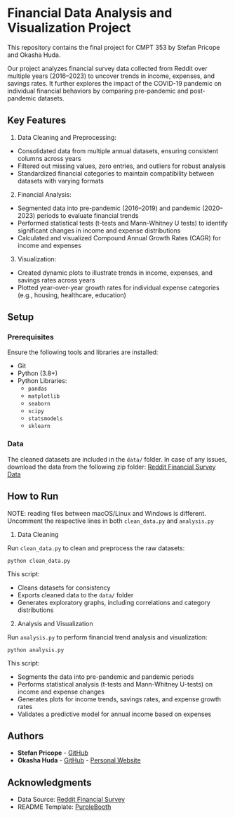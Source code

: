 # Financial Data Analysis and Visualization Project
This repository contains the final project for CMPT 353 by Stefan Pricope and Okasha Huda.

Our project analyzes financial survey data collected from Reddit over multiple years (2016–2023) to uncover trends in income, expenses, and savings rates. It further explores the impact of the COVID-19 pandemic on individual financial behaviors by comparing pre-pandemic and post-pandemic datasets.

## Key Features
1. Data Cleaning and Preprocessing:
- Consolidated data from multiple annual datasets, ensuring consistent columns across years
- Filtered out missing values, zero entries, and outliers for robust analysis
- Standardized financial categories to maintain compatibility between datasets with varying formats

2. Financial Analysis:
- Segmented data into pre-pandemic (2016–2019) and pandemic (2020–2023) periods to evaluate financial trends
- Performed statistical tests (t-tests and Mann-Whitney U tests) to identify significant changes in income and expense distributions
- Calculated and visualized Compound Annual Growth Rates (CAGR) for income and expenses

3. Visualization:
- Created dynamic plots to illustrate trends in income, expenses, and savings rates across years
- Plotted year-over-year growth rates for individual expense categories (e.g., housing, healthcare, education)

## Setup
### Prerequisites
Ensure the following tools and libraries are installed:
- Git
- Python (3.8+)
- Python Libraries:
    - `pandas`
    - `matplotlib`
    - `seaborn`
    - `scipy`
    - `statsmodels`
    - `sklearn`

### Data
The cleaned datasets are included in the `data/` folder. In case of any issues, download the data from the following zip folder:
[Reddit Financial Survey Data](https://drive.google.com/file/d/1xKDLVbc12-XuYQASu1qNxYMV6h2RZmyH/view)

## How to Run
NOTE: reading files between macOS/Linux and Windows is different. Uncomment the respective lines in both `clean_data.py` and `analysis.py` 

1. Data Cleaning

Run `clean_data.py` to clean and preprocess the raw datasets:
```
python clean_data.py
```
This script:
- Cleans datasets for consistency
- Exports cleaned data to the `data/` folder
- Generates exploratory graphs, including correlations and category distributions

2. Analysis and Visualization

Run `analysis.py` to perform financial trend analysis and visualization:
```
python analysis.py
```
This script:
- Segments the data into pre-pandemic and pandemic periods
- Performs statistical analysis (t-tests and Mann-Whitney U-tests) on income and expense changes
- Generates plots for income trends, savings rates, and expense growth rates
- Validates a predictive model for annual income based on expenses

## Authors
* **Stefan Pricope** - [GitHub](https://github.com/scp10sfu)
* **Okasha Huda** - [GitHub](https://github.com/okashashuda) - [Personal Website](http://okashahuda.com/)

## Acknowledgments
- Data Source: [Reddit Financial Survey](https://www.reddit.com/r/financialindependence/comments/1cl177n/the_official_2023_survey_results_are_here/)
- README Template: [PurpleBooth](https://gist.github.com/PurpleBooth/109311bb0361f32d87a2#file-readme-template-md)
